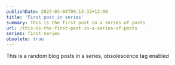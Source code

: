 ```yaml
---
publishDate: 2023-03-04T09:13:32+12:00
title: 'First post in series'
summary: This is the first post in a series of posts
url: /this-is-the-first-post-in-a-series-of-posts
series: first-series
obsolete: true
---
```


This is a random blog posts in a series, obsolescence tag enabled